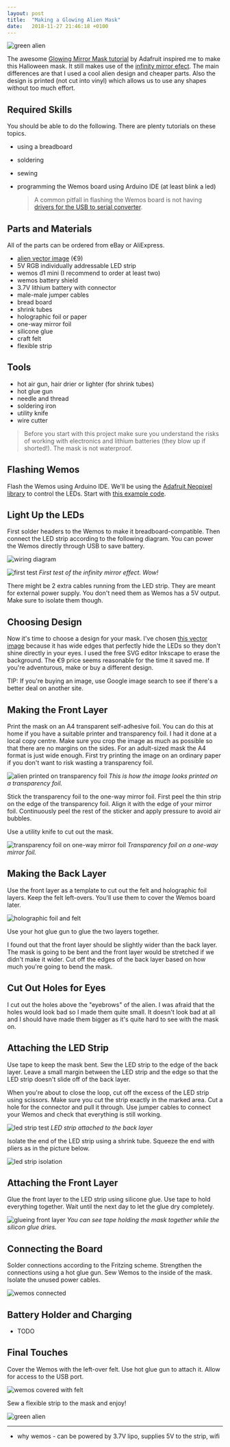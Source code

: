 ```yaml
---
layout: post
title:  "Making a Glowing Alien Mask"
date:   2018-11-27 21:46:18 +0100
---
```


![green alien](/blog/assets/alien_green3.gif)

The awesome [Glowing Mirror Mask tutorial](https://learn.adafruit.com/glowing-mirror-mask/introduction) by Adafruit inspired me to make this Halloween mask. It still makes use of the [infinity mirror efect](https://en.wikipedia.org/wiki/Infinity_mirror). The main differences are that I used a cool alien design and cheaper parts. Also the design is printed (not cut into vinyl) which allows us to use any shapes without too much effort.

## Required Skills

You should be able to do the following. There are plenty tutorials on these topics.

- using a breadboard
- soldering
- sewing
- programming the Wemos board using Arduino IDE (at least blink a led)

  > A common pitfall in flashing the Wemos board is not having [drivers for the USB to serial converter](https://www.silabs.com/products/development-tools/software/usb-to-uart-bridge-vcp-drivers).

## Parts and Materials

All of the parts can be ordered from eBay or AliExpress.

- [alien vector image](https://www.istockphoto.com/vector/sign-of-space-aliens-gm906014358-249808396) (€9)
- 5V RGB individually addressable LED strip
- wemos d1 mini (I recommend to order at least two)
- wemos battery shield
- 3.7V lithium battery with connector
- male-male jumper cables
- bread board
- shrink tubes
- holographic foil or paper
- one-way mirror foil
- silicone glue
- craft felt
- flexible strip

## Tools

- hot air gun, hair drier or lighter (for shrink tubes)
- hot glue gun
- needle and thread
- soldering iron
- utility knife
- wire cutter

> Before you start with this project make sure you understand the risks of working with electronics and lithium batteries (they blow up if shorted!). The mask is not waterproof.

## Flashing Wemos

Flash the Wemos using Arduino IDE. We'll be using the [Adafruit Neopixel library](https://github.com/adafruit/Adafruit_NeoPixel) to control the LEDs. Start with [this example code](https://github.com/adafruit/Adafruit_NeoPixel/blob/master/examples/strandtest/strandtest.ino).

## Light Up the LEDs

First solder headers to the Wemos to make it breadboard-compatible. Then connect the LED strip according to the following diagram. You can power the Wemos directly through USB to save battery.

![wiring diagram](/blog/assets/wemos_led_strip_wiring.png)

![first test](/blog/assets/alien_first_test.png)
*First test of the infinity mirror effect. Wow!*

There might be 2 extra cables running from the LED strip. They are meant for external power supply. You don't need them as Wemos has a 5V output. Make sure to isolate them though.

## Choosing Design

Now it's time to choose a design for your mask. I've chosen [this vector image](https://www.istockphoto.com/vector/sign-of-space-aliens-gm906014358-249808396) because it has wide edges that perfectly hide the LEDs so they don't shine directly in your eyes. I used the free SVG editor Inkscape to erase the background. The €9 price seems reasonable for the time it saved me. If you're adventurous, make or buy a different design.

TIP: If you're buying an image, use Google image search to see if there's a better deal on another site.

## Making the Front Layer

Print the mask on an A4 transparent self-adhesive foil. You can do this at home if you have a suitable printer and transparency foil. I had it done at a local copy centre. Make sure you crop the image as much as possible so that there are no margins on the sides. For an adult-sized mask the A4 format is just wide enough. First try printing the image on an ordinary paper if you don't want to risk wasting a transparency foil.

![alien printed on transparency foil](/blog/assets/alien_foil.jpeg)
*This is how the image looks printed on a transparency foil.*

Stick the transparency foil to the one-way mirror foil. First peel the thin strip on the edge of the transparency foil. Align it with the edge of your mirror foil. Continuously peel the rest of the sticker and apply pressure to avoid air bubbles.

Use a utility knife to cut out the mask.

![transparency foil on one-way mirror foil](/blog/assets/alien_foil_cut.jpeg)
*Transparency foil on a one-way mirror foil.*

## Making the Back Layer

Use the front layer as a template to cut out the felt and holographic foil layers. Keep the felt left-overs. You'll use them to cover the Wemos board later.

![holographic foil and felt](/blog/assets/alien_holographic_felt.jpeg)

Use your hot glue gun to glue the two layers together.

I found out that the front layer should be slightly wider than the back layer. The mask is going to be bent and the front layer would be stretched if we didn't make it wider. Cut off the edges of the back layer based on how much you're going to bend the mask.

## Cut Out Holes for Eyes

I cut out the holes above the "eyebrows" of the alien. I was afraid that the holes would look bad so I made them quite small. It doesn't look bad at all and I should have made them bigger as it's quite hard to see with the mask on.

## Attaching the LED Strip

Use tape to keep the mask bent. Sew the LED strip to the edge of the back layer. Leave a small margin between the LED strip and the edge so that the LED strip doesn't slide off of the back layer.

When you're about to close the loop, cut off the excess of the LED strip using scissors. Make sure you cut the strip exactly in the marked area. Cut a hole for the connector and pull it through. Use jumper cables to connect your Wemos and check that everything is still working.

![led strip test](/blog/assets/alien_led_strip_test.jpeg)
*LED strip attached to the back layer*

Isolate the end of the LED strip using a shrink tube. Squeeze the end with pliers as in the picture below.

![led strip isolation](/blog/assets/alien_led_strip_ending.jpeg)

## Attaching the Front Layer

Glue the front layer to the LED strip using silicone glue. Use tape to hold everything together. Wait until the next day to let the glue dry completely.

![glueing front layer](/blog/assets/alien_silicone_glue.jpeg)
*You can see tape holding the mask together while the silicon glue dries.*

## Connecting the Board

Solder connections according to the Fritzing scheme. Strengthen the connections using a hot glue gun. Sew Wemos to the inside of the mask. Isolate the unused power cables.

![wemos connected](/blog/assets/alien_wemos.jpeg)

## Battery Holder and Charging

- TODO

## Final Touches

Cover the Wemos with the left-over felt. Use hot glue gun to attach it. Allow for access to the USB port.

![wemos covered with felt](/blog/assets/alien_wemos_covered.jpeg)

Sew a flexible strip to the mask and enjoy!

![green alien](/blog/assets/alien_green.gif)

----------
- why wemos - can be powered by 3.7V lipo, supplies 5V to the strip, wifi
